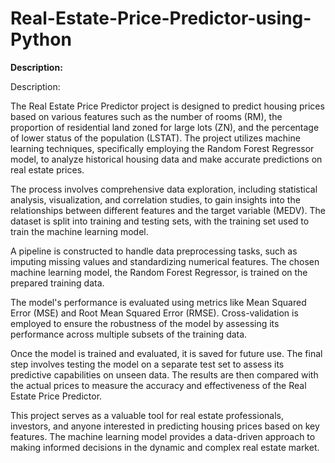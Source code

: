 # Real-Estate-Price-Predictor-using-Python

**Description:**  

  Description:

The Real Estate Price Predictor project is designed to predict housing prices based on various features such as the number of rooms (RM), the proportion of residential land zoned for large lots (ZN), and the percentage of lower status of the population (LSTAT). The project utilizes machine learning techniques, specifically employing the Random Forest Regressor model, to analyze historical housing data and make accurate predictions on real estate prices.

The process involves comprehensive data exploration, including statistical analysis, visualization, and correlation studies, to gain insights into the relationships between different features and the target variable (MEDV). The dataset is split into training and testing sets, with the training set used to train the machine learning model.

A pipeline is constructed to handle data preprocessing tasks, such as imputing missing values and standardizing numerical features. The chosen machine learning model, the Random Forest Regressor, is trained on the prepared training data.

The model's performance is evaluated using metrics like Mean Squared Error (MSE) and Root Mean Squared Error (RMSE). Cross-validation is employed to ensure the robustness of the model by assessing its performance across multiple subsets of the training data.

Once the model is trained and evaluated, it is saved for future use. The final step involves testing the model on a separate test set to assess its predictive capabilities on unseen data. The results are then compared with the actual prices to measure the accuracy and effectiveness of the Real Estate Price Predictor.

This project serves as a valuable tool for real estate professionals, investors, and anyone interested in predicting housing prices based on key features. The machine learning model provides a data-driven approach to making informed decisions in the dynamic and complex real estate market.






